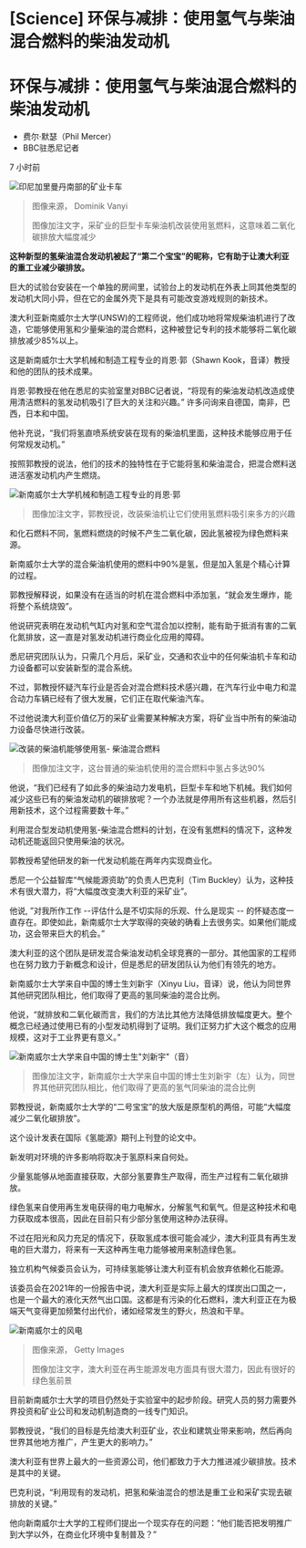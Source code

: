 # [Science] 环保与减排：使用氢气与柴油混合燃料的柴油发动机

#  环保与减排：使用氢气与柴油混合燃料的柴油发动机

  * 费尔·默瑟（Phil Mercer） 
  * BBC驻悉尼记者 

7 小时前

![印尼加里曼丹南部的矿业卡车](_128276474_dominik-vanyi-1hedpbh6hie-unsplash.jpg)

> 图像来源，  Dominik Vanyi
>
> 图像加注文字，采矿业的巨型卡车柴油机改装使用氢燃料，这意味着二氧化碳排放大幅度减少

**这种新型的氢柴油混合发动机被起了“第二个宝宝”的昵称，它有助于让澳大利亚的重工业减少碳排放。**

巨大的试验台安装在一个单独的房间里，试验台上的发动机在外表上同其他类型的发动机大同小异，但在它的金属外壳下是具有可能改变游戏规则的新技术。

澳大利亚新南威尔士大学(UNSW)的工程师说，他们成功地将常规柴油机进行了改造，它能够使用氢和少量柴油的混合燃料，这种被登记专利的技术能够将二氧化碳排放减少85%以上。

这是新南威尔士大学机械和制造工程专业的肖恩·郭（Shawn Kook，音译）教授和他的团队的技术成果。

肖恩·郭教授在他在悉尼的实验室里对BBC记者说，“将现有的柴油发动机改造成使用清洁燃料的氢发动机吸引了巨大的关注和兴趣。” 许多问询来自德国，南非，巴西，日本和中国。

他补充说，“我们将氢直喷系统安装在现有的柴油机里面，这种技术能够应用于任何常规发动机。”

按照郭教授的说法，他们的技术的独特性在于它能将氢和柴油混合，把混合燃料送进活塞发动机内产生燃烧。

![新南威尔士大学机械和制造工程专业的肖恩·郭](_128276009_img_4616.jpg)

> 图像加注文字，郭教授说，改装柴油机让它们使用氢燃料吸引来多方的兴趣

和化石燃料不同，氢燃料燃烧的时候不产生二氧化碳，因此氢被视为绿色燃料来源。

新南威尔士大学的混合柴油机使用的燃料中90%是氢，但是加入氢是个精心计算的过程。

郭教授解释说，如果没有在适当的时机在混合燃料中添加氢，“就会发生爆炸，能将整个系统烧毁”。

他说研究表明在发动机气缸内对氢和空气混合加以控制，能有助于抵消有害的二氧化氮排放，这一直是对氢发动机进行商业化应用的障碍。

悉尼研究团队认为，只需几个月后，采矿业，交通和农业中的任何柴油机卡车和动力设备都可以安装新型的混合系统。

不过，郭教授怀疑汽车行业是否会对混合燃料技术感兴趣，在汽车行业中电力和混合动力车辆已经有了很大发展，它们正在取代柴油汽车。

不过他说澳大利亚价值亿万的采矿业需要某种解决方案，将矿业当中所有的柴油动力设备尽快进行改装。

![改装的柴油机能够使用氢- 柴油混合燃料](_128276011_img_4622.jpg)

> 图像加注文字，这台普通的柴油机使用的混合燃料中氢占多达90%

他说，“我们已经有了如此多的柴油动力发电机，巨型卡车和地下机械。我们如何减少这些已有的柴油发动机的碳排放呢？一个办法就是停用所有这些机器，然后引用新技术，这个过程需要数十年。”

利用混合型发动机使用氢-柴油混合燃料的计划，在没有氢燃料的情况下，这种发动机还能返回只使用柴油的状况。

郭教授希望他研发的新一代发动机能在两年内实现商业化。

悉尼一个公益智库“气候能源资助”的负责人巴克利（Tim Buckley）认为，这种技术有很大潜力，将“大幅度改变澳大利亚的采矿业”。

他说, ”对我所作工作 --评估什么是不切实际的乐观、什么是现实 -- 的怀疑态度一直存在。即使如此，新南威尔士大学取得的突破的确看上去很务实。如果他们能成功，这会带来巨大的机会。”

澳大利亚的这个团队是研发混合柴油发动机全球竞赛的一部分。其他国家的工程师也在努力致力于新概念和设计，但是悉尼的研发团队认为他们有领先的地方。

新南威尔士大学来自中国的博士生刘新宇（Xinyu Liu，音译）说，他认为同世界其他研究团队相比，他们取得了更高的氢同柴油的混合比例。

他说，“就排放和二氧化碳而言，我们的方法比其他方法降低排放幅度更大。整个概念已经通过使用已有的小型发动机得到了证明。我们正努力扩大这个概念的应用规模，这对于工业界更有意义。”

![新南威尔士大学来自中国的博士生"刘新宇"（音）](_128276007_img_4614.jpg)

> 图像加注文字，新南威尔士大学来自中国的博士生刘新宇（左）认为，同世界其他研究团队相比，他们取得了更高的氢气同柴油的混合比例

郭教授说，新南威尔士大学的“二号宝宝”的放大版是原型机的两倍，可能“大幅度减少二氧化碳排放”。

这个设计发表在国际《氢能源》期刊上刊登的论文中。

新发明对环境的许多影响将取决于氢原料来自何处。

少量氢能够从地面直接获取，大部分氢要靠生产取得，而生产过程有二氧化碳排放。

绿色氢来自使用再生发电获得的电力电解水，分解氢气和氧气。但是这种技术和电力获取成本很高，因此在目前只有少部分氢使用这种办法获得。

不过在阳光和风力充足的情况下，获取氢成本很可能会减少，澳大利亚具有再生发电的巨大潜力，将来有一天这种再生电力能够被用来制造绿色氢。

独立机构气候委员会认为，可持续氢能够让澳大利亚有机会放弃依赖化石能源。

该委员会在2021年的一份报告中说，澳大利亚是实际上最大的煤炭出口国之一，也是一个最大的液化天然气出口国。这都是有污染的化石燃料，澳大利亚正在为极端天气变得更加频繁付出代价，诸如经常发生的野火，热浪和干旱。

![新南威尔士的风电](_128276015_gettyimages-480630022.jpg)

> 图像来源，  Getty Images
>
> 图像加注文字，澳大利亚在再生能源发电方面具有很大潜力，因此有很好的绿色氢前景

目前新南威尔士大学的项目仍然处于实验室中的起步阶段。研究人员的努力需要外界投资和矿业公司和发动机制造商的一线专门知识。

郭教授说，“我们的目标是先给澳大利亚矿业，农业和建筑业带来影响，然后再向世界其他地方推广，产生更大的影响力。”

澳大利亚有世界上最大的一些资源公司，他们都致力于大力推进减少碳排放。技术是其中的关键。

巴克利说，“利用现有的发动机，把氢和柴油混合的想法是重工业和采矿实现去碳排放的关键。”

他向新南威尔士大学的工程师们提出一个现实存在的问题：“他们能否把发明推广到大学以外，在商业化环境中复制普及？”


